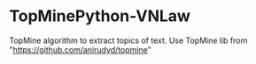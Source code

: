 # TopMinePython-VNLaw
TopMine algorithm to extract topics of text. 
Use TopMine lib from "https://github.com/anirudyd/topmine"
